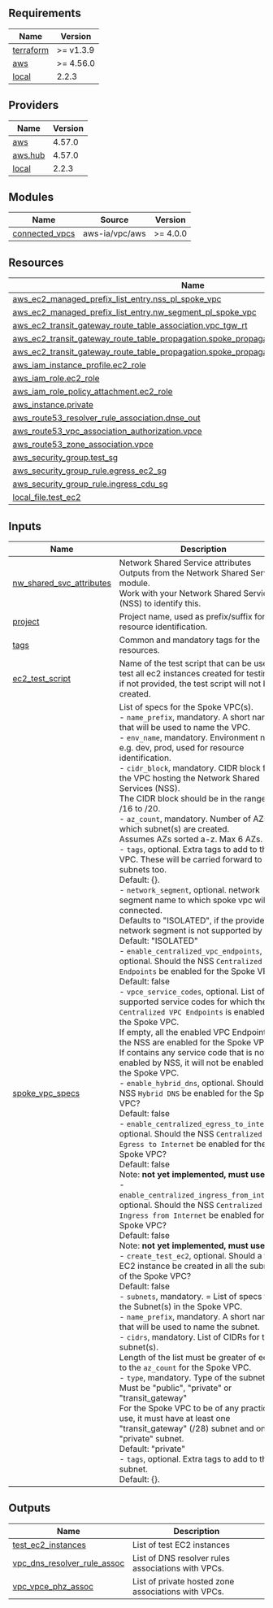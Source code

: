 <!-- BEGIN_TF_DOCS -->
## Requirements

| Name | Version |
|------|---------|
| <a name="requirement_terraform"></a> [terraform](#requirement\_terraform) | >= v1.3.9 |
| <a name="requirement_aws"></a> [aws](#requirement\_aws) | >= 4.56.0 |
| <a name="requirement_local"></a> [local](#requirement\_local) | 2.2.3 |

## Providers

| Name | Version |
|------|---------|
| <a name="provider_aws"></a> [aws](#provider\_aws) | 4.57.0 |
| <a name="provider_aws.hub"></a> [aws.hub](#provider\_aws.hub) | 4.57.0 |
| <a name="provider_local"></a> [local](#provider\_local) | 2.2.3 |

## Modules

| Name | Source | Version |
|------|--------|---------|
| <a name="module_connected_vpcs"></a> [connected\_vpcs](#module\_connected\_vpcs) | aws-ia/vpc/aws | >= 4.0.0 |

## Resources

| Name | Type |
|------|------|
| [aws_ec2_managed_prefix_list_entry.nss_pl_spoke_vpc](https://registry.terraform.io/providers/hashicorp/aws/latest/docs/resources/ec2_managed_prefix_list_entry) | resource |
| [aws_ec2_managed_prefix_list_entry.nw_segment_pl_spoke_vpc](https://registry.terraform.io/providers/hashicorp/aws/latest/docs/resources/ec2_managed_prefix_list_entry) | resource |
| [aws_ec2_transit_gateway_route_table_association.vpc_tgw_rt](https://registry.terraform.io/providers/hashicorp/aws/latest/docs/resources/ec2_transit_gateway_route_table_association) | resource |
| [aws_ec2_transit_gateway_route_table_propagation.spoke_propagation_to_nss_tgw_rt](https://registry.terraform.io/providers/hashicorp/aws/latest/docs/resources/ec2_transit_gateway_route_table_propagation) | resource |
| [aws_ec2_transit_gateway_route_table_propagation.spoke_propagation_to_nw_segment_tgw_rt](https://registry.terraform.io/providers/hashicorp/aws/latest/docs/resources/ec2_transit_gateway_route_table_propagation) | resource |
| [aws_iam_instance_profile.ec2_role](https://registry.terraform.io/providers/hashicorp/aws/latest/docs/resources/iam_instance_profile) | resource |
| [aws_iam_role.ec2_role](https://registry.terraform.io/providers/hashicorp/aws/latest/docs/resources/iam_role) | resource |
| [aws_iam_role_policy_attachment.ec2_role](https://registry.terraform.io/providers/hashicorp/aws/latest/docs/resources/iam_role_policy_attachment) | resource |
| [aws_instance.private](https://registry.terraform.io/providers/hashicorp/aws/latest/docs/resources/instance) | resource |
| [aws_route53_resolver_rule_association.dnse_out](https://registry.terraform.io/providers/hashicorp/aws/latest/docs/resources/route53_resolver_rule_association) | resource |
| [aws_route53_vpc_association_authorization.vpce](https://registry.terraform.io/providers/hashicorp/aws/latest/docs/resources/route53_vpc_association_authorization) | resource |
| [aws_route53_zone_association.vpce](https://registry.terraform.io/providers/hashicorp/aws/latest/docs/resources/route53_zone_association) | resource |
| [aws_security_group.test_sg](https://registry.terraform.io/providers/hashicorp/aws/latest/docs/resources/security_group) | resource |
| [aws_security_group_rule.egress_ec2_sg](https://registry.terraform.io/providers/hashicorp/aws/latest/docs/resources/security_group_rule) | resource |
| [aws_security_group_rule.ingress_cdu_sg](https://registry.terraform.io/providers/hashicorp/aws/latest/docs/resources/security_group_rule) | resource |
| [local_file.test_ec2](https://registry.terraform.io/providers/hashicorp/local/2.2.3/docs/resources/file) | resource |

## Inputs

| Name | Description | Type | Default | Required |
|------|-------------|------|---------|:--------:|
| <a name="input_nw_shared_svc_attributes"></a> [nw\_shared\_svc\_attributes](#input\_nw\_shared\_svc\_attributes) | Network Shared Service attributes<br>Outputs from the Network Shared Service module.<br>Work with your Network Shared Services (NSS) to identify this. | `any` | n/a | yes |
| <a name="input_project"></a> [project](#input\_project) | Project name, used as prefix/suffix for resource identification. | `string` | n/a | yes |
| <a name="input_tags"></a> [tags](#input\_tags) | Common and mandatory tags for the resources. | `map(string)` | n/a | yes |
| <a name="input_ec2_test_script"></a> [ec2\_test\_script](#input\_ec2\_test\_script) | Name of the test script that can be used to test all ec2 instances created for testing.<br>if not provided, the test script will not be created. | `string` | `null` | no |
| <a name="input_spoke_vpc_specs"></a> [spoke\_vpc\_specs](#input\_spoke\_vpc\_specs) | List of specs for the Spoke VPC(s).<br>- `name_prefix`, mandatory. A short name that will be used to name the VPC.<br>- `env_name`, mandatory. Environment name e.g. dev, prod, used for resource identification.<br>- `cidr_block`, mandatory. CIDR block for the VPC hosting the Network Shared Services (NSS).<br>  The CIDR block should be in the range of /16 to /20.<br>- `az_count`, mandatory. Number of AZs for which subnet(s) are created.<br>  Assumes AZs sorted a-z. Max 6 AZs.<br>- `tags`, optional. Extra tags to add to the VPC. These will be carried forward to all subnets too.<br>  Default: {}.<br>- `network_segment`, optional. network segment name to which spoke vpc will be connected.<br>  Defaults to "ISOLATED", if the provided network segment is not supported by NSS.<br>  Default: "ISOLATED"<br>- `enable_centralized_vpc_endpoints`, optional. Should the NSS `Centralized VPC Endpoints` be enabled for the Spoke VPC?<br>  Default: false<br>- `vpce_service_codes`, optional. List of supported service codes for which the `Centralized VPC Endpoints` is enabled for the Spoke VPC.<br>  If empty, all the enabled VPC Endpoints by the NSS are enabled for the Spoke VPC.<br>  If contains any service code that is not yet enabled by NSS, it will not be enabled for the Spoke VPC.<br>- `enable_hybrid_dns`, optional. Should the NSS `Hybrid DNS` be enabled for the Spoke VPC?<br>  Default: false<br>- `enable_centralized_egress_to_internet`, optional. Should the NSS `Centralized Egress to Internet` be enabled for the Spoke VPC?<br>  Default: false<br>  Note: **not yet implemented, must use false**<br>- `enable_centralized_ingress_from_internet`, optional. Should the NSS `Centralized Ingress from Internet` be enabled for the Spoke VPC?<br>  Default: false<br>  Note: **not yet implemented, must use false**<br>- `create_test_ec2`, optional. Should a test EC2 instance be created in all the subnets of the Spoke VPC?<br>  Default: false<br>- `subnets`, mandatory.  = List of specs for the Subnet(s) in the Spoke VPC.<br>  - `name_prefix`, mandatory. A short name that will be used to name the subnet.<br>  - `cidrs`, mandatory. List of CIDRs for the subnet(s).<br>    Length of the list must be greater of equal to the `az_count` for the Spoke VPC.<br>  - `type`, mandatory. Type of the subnet.<br>    Must be "public", "private" or "transit\_gateway"<br>    For the Spoke VPC to be of any practical use, it must have at least one "transit\_gateway" (/28) subnet and one "private" subnet.<br>    Default: "private"<br>  - `tags`, optional. Extra tags to add to the subnet.<br>    Default: {}. | <pre>list(object({<br>    name_prefix                              = string<br>    env_name                                 = string<br>    cidr_block                               = string<br>    az_count                                 = number<br>    tags                                     = optional(map(string), {})<br>    network_segment                          = optional(string, "")<br>    enable_centralized_vpc_endpoints         = optional(bool, true)<br>    vpce_service_codes                       = optional(list(string), [])<br>    enable_hybrid_dns                        = optional(bool, true)<br>    enable_centralized_egress_to_internet    = optional(bool, false)<br>    enable_centralized_ingress_from_internet = optional(bool, false)<br>    create_test_ec2                          = optional(bool, false)<br>    subnets = list(object({<br>      name_prefix = string<br>      cidrs       = list(string)<br>      type        = string<br>      tags        = optional(map(string), {})<br>    }))<br>  }))</pre> | `[]` | no |

## Outputs

| Name | Description |
|------|-------------|
| <a name="output_test_ec2_instances"></a> [test\_ec2\_instances](#output\_test\_ec2\_instances) | List of test EC2 instances |
| <a name="output_vpc_dns_resolver_rule_assoc"></a> [vpc\_dns\_resolver\_rule\_assoc](#output\_vpc\_dns\_resolver\_rule\_assoc) | List of DNS resolver rules associations with VPCs. |
| <a name="output_vpc_vpce_phz_assoc"></a> [vpc\_vpce\_phz\_assoc](#output\_vpc\_vpce\_phz\_assoc) | List of private hosted zone associations with VPCs. |
<!-- END_TF_DOCS -->
